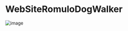 # WebSiteRomuloDogWalker

![image](https://user-images.githubusercontent.com/62667456/208248808-93d8aef0-62e5-4798-8065-145f3c051447.png)
